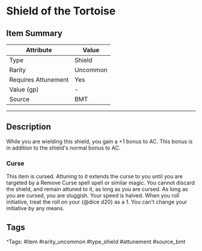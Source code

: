 # Shield of the Tortoise

## Item Summary

| Attribute            | Value                        |
|----------------------|------------------------------|
| Type                 | Shield |
| Rarity               | Uncommon             |
| Requires Attunement  | Yes                |
| Value (gp)           | -    |
| Source               | BMT |

---

## Description

While you are wielding this shield, you gain a +1 bonus to AC. This bonus is in addition to the shield's normal bonus to AC.

### Curse

This item is cursed. Attuning to it extends the curse to you until you are targeted by a Remove Curse spell spell or similar magic. You cannot discard the shield, and remain attuned to it, as long as you are cursed. As long as you are cursed, you are sluggish. Your speed is halved. When you roll initiative, treat the roll on your {@dice d20} as a 1. You can't change your initiative by any means.

## Tags

^Tags: #item #rarity_uncommon #type_shield #attunement #source_bmt